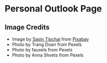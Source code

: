 <h1>Personal Outlook Page </h1>

<h2>Image Credits</h2>
<ul>
<li>Image by <a href="https://pixabay.com/users/sasint-3639875/?utm_source=link-attribution&amp;utm_medium=referral&amp;utm_campaign=image&amp;utm_content=1807533">Sasin Tipchai</a> from <a href="https://pixabay.com/?utm_source=link-attribution&amp;utm_medium=referral&amp;utm_campaign=image&amp;utm_content=1807533">Pixabay</a></li>

<li>Photo by Trang Doan from Pexels</li>
<li>Photo by fauxels from Pexels</li>
<li>Photo by Anna Shvets from Pexels</li>


</ul>

